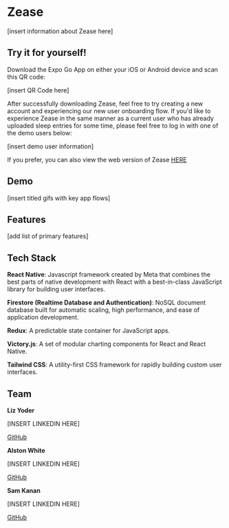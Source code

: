# Zease

[insert information about Zease here]

## Try it for yourself!

Download the Expo Go App on either your iOS or Android device and scan this QR code:

[insert QR Code here]

After successfully downloading Zease, feel free to try creating a new account and experiencing our new user onboarding flow.  If you'd like to experience Zease in the same manner as a current user who has already uploaded sleep entries for some time, please feel free to log in with one of the demo users below:

[insert demo user information]

If you prefer, you can also view the web version of Zease [HERE](https://zease.vercel.app/)

## Demo

[insert titled gifs with key app flows]

## Features

[add list of primary features]

## Tech Stack

**React Native**: Javascript framework created by Meta that combines the best parts of native development with React with a best-in-class JavaScript library for building user interfaces.

**Firestore (Realtime Database and Authentication)**: NoSQL document database built for automatic scaling, high performance, and ease of application development.

**Redux**: A predictable state container for JavaScript apps.

**Victory.js**: A set of modular charting components for React and React Native.

**Tailwind CSS**: A utility-first CSS framework for rapidly building custom user interfaces.

## Team

**Liz Yoder**

[INSERT LINKEDIN HERE]

[GitHub](https://github.com/EAHYoder)

**Alston White**

[INSERT LINKEDIN HERE]

[GitHub](https://github.com/alstonwhite)

**Sam Kanan**

[INSERT LINKEDIN HERE]

[GitHub](https://github.com/sammy-k)


